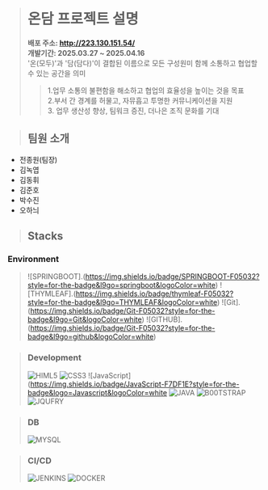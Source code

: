 > # 온담 프로젝트 설명
> **배포 주소: http://223.130.151.54/** <br/> **개발기간: 2025.03.27 ~ 2025.04.16**<br/>
> '온(모두)'과 '담(담다)'이 결합된 이름으로 모든 구성원미 함께 소통하고 협업할 수 있는 공간을 의미
> >1.업무 소통의 불편함을 해소하고 협업의 효율성을 높이는 것을 목표<br/>
> >2.부서 간 경계를 허물고, 자뮤흡고 투명한 커뮤니케이션을 지원<br/>
> >3. 업무 생산성 향상, 팀워크 증진, 더나은 조직 문화를 기대<br/>

> ## 팀원 소개
- 전종원(팀장)
- 김녹엽
- 김동휘
- 김준호
- 박수진
- 오하늬

> ## Stacks
### Environment
>![SPRINGBOOT].(https://img.shields.io/badge/SPRINGBOOT-F05032?style=for-the-badge&l9go=springboot&logoColor=white)
>![THYMLEAF].(https://img.shields.io/badge/thymleaf-F05032?style=for-the-badge&l9go=THYMLEAF&logoColor=white)
>![Git].(https://img.shields.io/badge/Git-F05032?style=for-the-badge&l9go=Git&logoColor=white)
>![GITHUB].(https://img.shields.io/badge/Git-F05032?style=for-the-badge&l9go=github&logoColor=white)

>### Development
>![HIML5](https://ing.shields.io/badge/htn15-E34F26?style-for-the_badge8l9go=htn153l9goColor=white)
>![CSS3](https://img.shields.io/badge/thymeleaf-005FoF?style=for-the-badge&logo=css3&logoColor=white)
>![JavaScript](https://img.shields.io/badge/JavaScript-F7DF1E?style=for-the-badge&logo=Javascript&logoColor=white
>![JAVA](https://img.shields.io/badge/java-FF7800?style=for-the-badge&logo=java&logoColor=white)
>![B00TSTRAP](https://ing.shields.io/badgs/bootstrap=795283?style=for-the-badge&1ogo=bootstrap&logoolor-white)
>![JQUFRY](https://img_shields.io/badge/jguery-0769AD?style=for-the-badge&logo=jguery&logoColor=white)

>### DB
>![MYSQL](https://img_shields.io/badge/mysql-0769AD?style=for-the-badge&logo=mysql&logoColor=white)

>### CI/CD
>![JENKINS](https://img_shields.io/badge/jenkins-D24939?style=for-the-badge&logo=jenkins&logoColor=white)
>![DOCKER](https://img.shields.io/badge/docker-4479A1?style=for-the-badge&logo=docker&logoColor=white)

>### 
